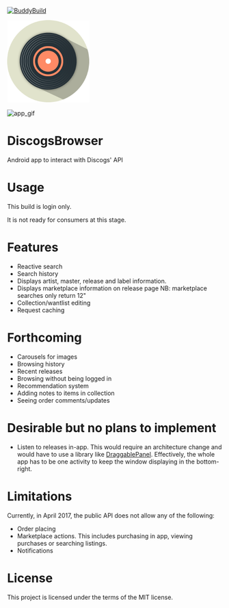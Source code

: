 [![BuddyBuild](https://dashboard.buddybuild.com/api/statusImage?appID=58ff64f23f33870001d2e016&branch=master&build=latest)](https://dashboard.buddybuild.com/apps/58ff64f23f33870001d2e016/build/latest?branch=master)

![app_logo](app/src/main/res/drawable-xxxhdpi/ic_app.png)

![app_gif](https://media.giphy.com/media/UHn06Zh8EBCGA/giphy.gif)

# DiscogsBrowser
Android app to interact with Discogs' API

# Usage

This build is login only.

It is not ready for consumers at this stage.

# Features

* Reactive search
* Search history
* Displays artist, master, release and label information.
* Displays marketplace information on release page NB: marketplace searches only return 12"
* Collection/wantlist editing
* Request caching

# Forthcoming

* Carousels for images
* Browsing history
* Recent releases
* Browsing without being logged in
* Recommendation system
* Adding notes to items in collection
* Seeing order comments/updates

# Desirable but no plans to implement

* Listen to releases in-app. This would require an architecture change and would have to use a library like [DraggablePanel](https://github.com/pedrovgs/DraggablePanel). Effectively, the whole app has to be one activity to keep the window displaying in the bottom-right.

# Limitations

Currently, in April 2017, the public API does not allow any of the following:
* Order placing
* Marketplace actions. This includes purchasing in app, viewing purchases or searching listings.
* Notifications

# License

This project is licensed under the terms of the MIT license.
